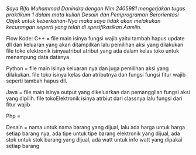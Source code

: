 *Saya Rifa Muhammad Danindra dengan Nim  2405981 mengerjakan 
  tugas praktikum 1 dalam mata kuliah Desain dan Pemprograman Berorientasi Objek
  untuk keberkahan-Nya maka saya tidak akan melakukan kecurangan 
  seperti yang telah di spesifikasikan Aamiin.*

  Flow Kode:
C++ = file main isinya fungsi wajib yaitu tambah hapus update dll dan keluaran yang akan ditampilkan lalu pemilihan aksi yang dilakukan
      file toko elektronik isinyaatribut atribut yang ada dalam kelas toko untuk menampung data datanya
      
Python = file main isinya keluaran nya dan juga pemilihan aksi yang dilakukan. file toko isinya kelas dan atributnya dan fungsi fungsi fitur              wajib seperti tambah hapus dll.

Java = file main isinya output yang dikeluarkan dan pemanggilan fungsi aksi yang dipilih. file tokoElektronik isinya atrbiut dari classnya lalu           fungsi dari fitur wajib

Php = 


Desain = 
 nama untuk nama barang yang dijual, lalu ada harga untuk harga setiap barang nya, ada tipe untuk tipe barang elektronik yang dijual, ada stok untuk stok barang yang dijual, ada watt untuk info watt yang dipakai setiap barang










